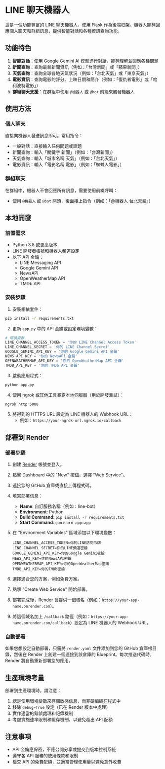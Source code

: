 # LINE 聊天機器人

這是一個功能豐富的 LINE 聊天機器人，使用 Flask 作為後端框架。機器人能夠回應個人聊天和群組訊息，提供智能對話和各種資訊查詢功能。

## 功能特色

1. **智能對話**：使用 Google Gemini AI 模型進行對話，能夠理解並回應各種問題
2. **新聞查詢**：查詢最新新聞資訊（例如：「台灣新聞」或「蘋果新聞」）
3. **天氣查詢**：查詢全球各地天氣狀況（例如：「台北天氣」或「東京天氣」）
4. **電影資訊**：查詢電影的評分、上映日期和簡介（例如：「復仇者電影」或「哈利波特電影」）
5. **群組聊天支援**：在群組中使用 `@機器人` 或 `@bot` 前綴來觸發機器人

## 使用方法

### 個人聊天

直接向機器人發送訊息即可。常用指令：

- 一般對話：直接輸入任何問題或話題
- 新聞查詢：輸入「關鍵字 新聞」（例如：「台灣新聞」）
- 天氣查詢：輸入「城市名稱 天氣」（例如：「台北天氣」）
- 電影資訊：輸入「電影名稱 電影」（例如：「蜘蛛人電影」）

### 群組聊天

在群組中，機器人不會回應所有訊息，需要使用前綴呼叫：

- 使用 `@機器人` 或 `@bot` 開頭，後面接上指令（例如：「@機器人 台北天氣」）

## 本地開發

### 前置需求

- Python 3.8 或更高版本
- LINE 開發者帳號和機器人頻道設定
- 以下 API 金鑰：
  - LINE Messaging API
  - Google Gemini API
  - NewsAPI
  - OpenWeatherMap API
  - TMDb API

### 安裝步驟

1. 安裝相依套件：

```bash
pip install -r requirements.txt
```

2. 更新 `app.py` 中的 API 金鑰或設定環境變數：

```python
# 環境變數
LINE_CHANNEL_ACCESS_TOKEN = '你的 LINE Channel Access Token'
LINE_CHANNEL_SECRET = '你的 LINE Channel Secret'
GOOGLE_GEMINI_API_KEY = '你的 Google Gemini API 金鑰'
NEWS_API_KEY = '你的 NewsAPI 金鑰'
OPENWEATHERMAP_API_KEY = '你的 OpenWeatherMap API 金鑰'
TMDB_API_KEY = '你的 TMDb API 金鑰'
```

3. 啟動應用程式：

```bash
python app.py
```

4. 使用 ngrok 或其他工具暴露本地伺服器（用於開發測試）：

```bash
ngrok http 5000
```

5. 將得到的 HTTPS URL 設定為 LINE 機器人的 Webhook URL：
   - 例如：`https://your-ngrok-url.ngrok.io/callback`

## 部署到 Render

### 部署步驟

1. 創建 [Render](https://render.com/) 帳號並登入。

2. 點擊 Dashboard 中的 "New" 按鈕，選擇 "Web Service"。

3. 連接您的 GitHub 倉庫或直接上傳程式碼。

4. 填寫部署信息：
   - **Name**: 自訂服務名稱（例如：line-bot）
   - **Environment**: Python
   - **Build Command**: `pip install -r requirements.txt`
   - **Start Command**: `gunicorn app:app`

5. 在 "Environment Variables" 區域添加以下環境變數：
   ```
   LINE_CHANNEL_ACCESS_TOKEN=你的LINE訪問令牌
   LINE_CHANNEL_SECRET=你的LINE頻道密鑰
   GOOGLE_GEMINI_API_KEY=你的Google Gemini密鑰
   NEWS_API_KEY=你的NewsAPI密鑰
   OPENWEATHERMAP_API_KEY=你的OpenWeatherMap密鑰
   TMDB_API_KEY=你的TMDb密鑰
   ```

6. 選擇適合您的方案，例如免費方案。

7. 點擊 "Create Web Service" 開始部署。

8. 部署完成後，Render 會提供一個域名（例如：`https://your-app-name.onrender.com`）。

9. 將這個域名加上 `/callback` 路徑（例如：`https://your-app-name.onrender.com/callback`）設定為 LINE 機器人的 Webhook URL。

### 自動部署

如果您想設定自動部署，只需將 `render.yaml` 文件添加到您的 GitHub 倉庫根目錄，然後在 Render 上創建一個連接到該倉庫的 Blueprint。每次推送代碼時，Render 將自動重新部署您的應用。

## 生產環境考量

部署到生產環境時，請注意：

1. 總是使用環境變數來存儲敏感信息，而非硬編碼在程式中
2. 移除 `debug=True` 設定（已在 Render 版本中處理）
3. 實作適當的錯誤處理和記錄機制
4. 考慮實施速率限制和緩存機制，以避免超出 API 配額

## 注意事項

- API 金鑰應保密，不應公開分享或提交到版本控制系統
- 遵守各 API 服務的使用條款和限制
- 檢查 API 的免費配額，並適當管理使用量以避免意外收費 